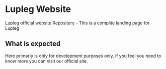 # Lupleg Website
Lupleg official website Repository - This is a complite landing page for Lupleg 

## What is expected
Here primarly is only for development purposes only, if you feel you need to know more you can visit our official site.